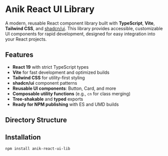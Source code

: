 # Anik React UI Library

A modern, reusable React component library built with **TypeScript**, **Vite**, **Tailwind CSS**, and [shadcn/ui](https://ui.shadcn.com/). This library provides accessible, customizable UI components for rapid development, designed for easy integration into your React projects.

## Features

-   **React 19** with strict TypeScript types
-   **Vite** for fast development and optimized builds
-   **Tailwind CSS** for utility-first styling
-   **shadcn/ui** component patterns
-   **Reusable UI components**: Button, Card, and more
-   **Composable utility functions** (e.g., `cn` for class merging)
-   **Tree-shakable** and **typed** exports
-   **Ready for NPM publishing** with ES and UMD builds

## Directory Structure

## Installation

```sh
npm install anik-react-ui-lib
```
